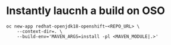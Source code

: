 # Instantly laucnh a build on OSO

```
oc new-app redhat-openjdk18-openshift~<REPO_URL> \
	--context-dir=. \ 
	--build-env='MAVEN_ARGS=install -pl <MAVEN_MODULE|.>'
```
